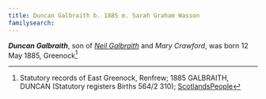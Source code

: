 ```yaml
---
title: Duncan Galbraith b. 1885 m. Sarah Graham Wasson
familysearch:
---
```

***Duncan Galbraith***, son of *[Neil Galbraith](galbraith-neil-1864-crawford.md)* and *Mary Crawford*, was born 12 May 1885, Greenock[^birth]

[^birth]: Statutory records of East Greenock, Renfrew; 1885 GALBRAITH, DUNCAN (Statutory registers Births 564/2 310); [ScotlandsPeople](https://www.scotlandspeople.gov.uk/view-image/nrs_stat_births/42462021)
